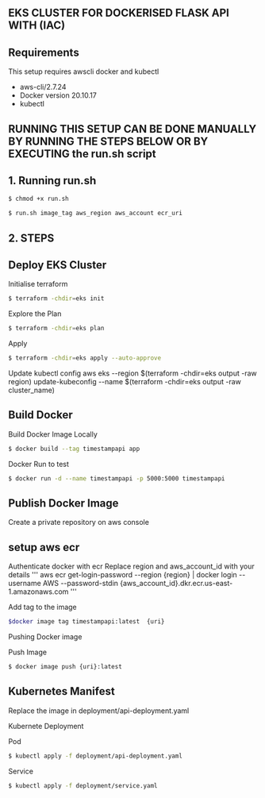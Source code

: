 ##  EKS CLUSTER FOR DOCKERISED FLASK API WITH (IAC)

## Requirements

This setup requires awscli docker and kubectl
- aws-cli/2.7.24
- Docker version 20.10.17
- kubectl 



## RUNNING THIS SETUP CAN BE DONE MANUALLY BY RUNNING THE STEPS BELOW OR BY EXECUTING the run.sh script

## 1. Running run.sh
```bash
$ chmod +x run.sh
```

```bash
$ run.sh image_tag aws_region aws_account ecr_uri
```

## 2. STEPS
## Deploy EKS Cluster
Initialise terraform 
```bash
$ terraform -chdir=eks init
```

Explore the Plan

```bash
$ terraform -chdir=eks plan
```

Apply 

```bash
$ terraform -chdir=eks apply --auto-approve
```

Update kubectl config
aws eks --region $(terraform -chdir=eks output -raw region) update-kubeconfig --name $(terraform -chdir=eks output -raw cluster_name)



## Build Docker

Build Docker Image Locally

```bash
$ docker build --tag timestampapi app
```

Docker Run to test

```bash
$ docker run -d --name timestampapi -p 5000:5000 timestampapi
```


## Publish Docker Image
Create a private repository on aws console


## setup aws ecr

Authenticate docker with ecr
Replace region and aws_account_id with your details
'''
aws ecr get-login-password --region {region} | docker login --username AWS --password-stdin {aws_account_id}.dkr.ecr.us-east-1.amazonaws.com
'''


Add tag to the image
```bash
$docker image tag timestampapi:latest  {uri}
```
Pushing Docker image

Push Image
```bash
$ docker image push {uri}:latest
```

## Kubernetes Manifest

Replace the image in deployment/api-deployment.yaml

Kubernete Deployment

Pod
```bash
$ kubectl apply -f deployment/api-deployment.yaml
```

Service
```bash
$ kubectl apply -f deployment/service.yaml
```
